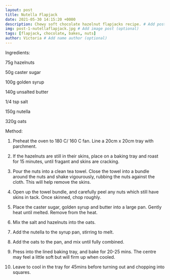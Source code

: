 ```yaml
---
layout: post
title: Nutella Flapjack
date: 2021-05-30 14:15:20 +0000
description: Chewy soft chocolate hazelnut flapjacks recipe. # Add post description (optional)
img: post-1-nutellaflapjack.jpg # Add image post (optional)
tags: [flapjack, chocolate, bakes, nuts]
author: Victoria # Add name author (optional)
---
```

Ingredients:

75g hazelnuts

50g caster sugar

100g golden syrup

140g unsalted butter

1/4 tsp salt

150g nutella

320g oats

Method:

1. Preheat the oven to 180 C/ 160 C fan. Line a 20cm x 20cm tray with parchment. 

2. If the hazelnuts are still in their skins, place on a baking tray and roast for 15 minutes, until fragant and skins are cracking.

3. Pour the nuts into a clean tea towel. Close the towel into a bundle around the nuts and shake vigourously, rubbing the nuts against the cloth. This will help remove the skins.

4. Open up the towel bundle, and carefully peel any nuts which still have skins in tack. Once skinned, chop roughly.

5. Place the caster sugar, golden syrup and butter into a large pan. Gently heat until melted. Remove from the heat.

6. Mix the salt and hazelnuts into the oats. 

7. Add the nutella to the syrup pan, stirring to melt.

8. Add the oats to the pan, and mix until fully combined.

9. Press into the lined baking tray, and bake for 20-25 mins. The centre may feel a little soft but will firm up when cooled. 

10. Leave to cool in the tray for 45mins before turning out and chopping into squares. 